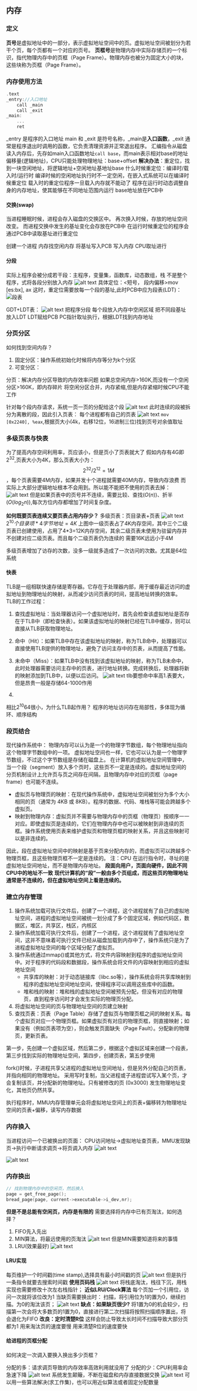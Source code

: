 ## 内存
### 定义
**页号**是虚拟地址中的一部分，表示虚拟地址空间中的页。虚拟地址空间被划分为若干个页，每个页都有一个对应的页号。
**页框号**是物理内存中实际存储页的一个标识，指代物理内存中的页框（Page Frame）。物理内存也被分为固定大小的块，这些块称为页框（Page Frame）。
### 内存使用方法
```c
.text
_entry://入口地址
    call _main
    call _exit
_main:
    ...
    ret
```
_entry 是程序的入口地址
main 和 _exit 是符号名称，_main是**入口函数**，_exit 通常是程序退出时调用的函数，它负责清理资源并正常退出程序。
汇编指令从磁盘读入内存后，先存如main入口函数地址`call base`，而main表示相对base的地址偏移量(逻辑地址)，CPU只能处理物理地址：base+offset
**解决办法**：重定位，找到一块空闲地址，将逻辑地址+空闲地址基地址base
什么时候重定位：编译时/载入时/运行时
编译时候的空闲地址执行时不一定空闲，在嵌入式系统可以在编译时候重定位
载入时的重定位程序一旦载入内存就不能动了
程序在运行时动态调整自身的内存地址，使其能够在不同地址范围内运行
base地址放在PCB中
#### **交换(swap)**
当进程睡眠时候，进程会存入磁盘的交换区中。
再次换入时候，存放的地址空间改变。
而进程交换中发生的基址变化会存放在PCB中
在运行时候重定位的程序会通过PCB中读取基址进行重定位

创建一个进程
内存找空闲内存
将基址写入PCB
写入内存
CPU取址进行

#### **分段**
实际上程序会被分成若干段：主程序，变量集，函数库，动态数组，栈
不是整个程序，式将各段分别放入内存
![alt text](pic/ch3_1.png)
具体定位：<短号， 段内偏移>mov [es:bx], ax
这时，重定位需要放每一个段的基址,此时PCB中应为段表(LDT)：
![段表](pic/ch3_2.png)

GDT+LDT表：
![alt text](pic/ch3_18.png)
把程序分段
每个段放入内存中空闲区域
把不同段基址放入LDT
LDT赋给PCB
PC指针取址执行，根据LDT找到内存地址
### 分页分区
如何找到空间内存？
1. 固定分区：操作系统初始化时候将内存等分为k个分区
2. 可变分区：
    



分页：解决内存分区导致的内存效率问题
如果总空闲内存>160K,而没有一个空闲分区>160K，即内存碎片
将空闲分区合并，内存紧缩,但是内存紧缩时候CPU不能工作

针对每个段内存请求，系统一页一页的分配给这个段
![alt text](pic/ch3_3.png)
此时连续的段被拆分为离散的段，因此引入页表：
每个进程都有自己的页表
![alt text](pic/ch3_4.png)
`mov [0x2240], %eax`,根据页大小(4k，右移12位，16进制三位)找到页号对余值取址

### 多级页表与快表
为了提高内存空间利用率，页应该小，但是页小了页表就大了
假如内存有4G即$2^{32}$,页表大小为4K，那么页表大小为：$$2^{32}/2^{12}=1M$$，每个页表需要4M内存，如果并发十个进程就需要40M内存，导致内存浪费
而实际上大部分逻辑地址根本不会用到。所以能不能把不使用的页表去掉：
![alt text](pic/ch3_5.png)
但是如果页表中的页号并不连续，需要比较、查找($O(n)$)、折半($O(log_{2}n)$),每次方位内存都增加了时间复杂度。

**如何既要页表连续又要页表占用内存少？**
多级页表：页目录表+页表
![alt text](pic/ch3_6.png)
$2^{10}个目录项*4字节地址=4K$
上图中一级页表占了4K内存空间，其中三个二级页表已创建使用，占用了4*3=12K内存空间，其余二级页表未使用为驻留内存并不创建对应二级页表。而且每个二级页表仍为连续的
需要16K远远小于4M

多级页表增加了访存的次数，没多一级就多造成了一次访问的次数。尤其是64位系统

#### 快表
TLB是一组相联快速存储是寄存器。它存在于处理器内部，用于缓存最近访问的虚拟地址到物理地址的映射，从而减少访问页表的时间，提高地址转换的效率。
TLB的工作过程：
1. 查找虚拟地址：当处理器访问一个虚拟地址时，首先会检查该虚拟地址是否存在于TLB中（即检查快表）。如果该虚拟地址的映射已经在TLB中缓存，则可以直接从TLB获取物理地址。

2. 命中（Hit）：如果TLB中存在该虚拟地址的映射，称为TLB命中，处理器可以直接使用TLB提供的物理地址，避免了访问主存中的页表，从而提高了性能。

3. 未命中（Miss）：如果TLB中没有找到该虚拟地址的映射，称为TLB未命中，此时处理器需要访问主存中的页表，进行地址转换。完成转换后，处理器将新的映射添加到TLB中，以便以后访问。
![alt text](pic/ch3_17.png)
tlb要想命中率高1.表要大，但是昂贵一般是存储64-1000作用
2.
相比$2^{10}$64很小，为什么TLB起作用？
程序的地址访问存在局部性，多体现为循环、顺序结构
   
### 段页结合
现代操作系统中：
物理内存可以认为是一个的物理字节数组，每个物理地址指向这个物理字节数组中的一项。
虚拟地址空间也一样，它也可以认为是一个物理字节数组，不过这个字节数组是存储在磁盘上。
在计算机的虚拟地址空间管理中，当一个段（segment）放入多个页时，这些页不一定是连续的。虚拟地址空间的分页机制设计上允许页与页之间存在间隔，且物理内存中对应的页框（page frame）也可能不连续。
* 虚拟页与物理页的映射：在现代操作系统中，虚拟地址空间被划分为多个大小相同的页（通常为 4KB 或 8KB）。程序的数据、代码、堆栈等可能会跨越多个虚拟页。
* 映射到物理内存：虚拟页并不需要与物理内存中的页框（物理页）按顺序一一对应。即使虚拟页是连续的，它们在物理内存中也可以被映射到非连续的页框。操作系统使用页表来维护虚拟页和物理页框的映射关系，并且这些映射可以是非连续的。

因此，段在虚拟地址空间中的映射是基于页来分配内存的，而虚拟页可以跨越多个物理页框，且这些物理页框不一定是连续的。
注：CPU 在运行指令时，寻址的是虚拟地址空间地址，而不是物理内存地址。
**段面向用户，页面向硬件，因此不同CPU中的地址不一致**
**现代计算机的“段”一般由多个页组成，而这些页的物理地址通常是不连续的，但在虚拟地址空间上看是连续的。**

### 建立内存管理
1. 操作系统加载可执行文件后，创建了一个进程，这个进程就有了自己的虚拟地址空间，进程的虚拟地址空间被统一划分成了多个固定区域，例如代码区，数据区，堆区，共享区，栈区，内核区
2. 操作系统加载可执行文件后，创建了一个进程，这个进程就有了虚拟地址空间，这并不意味着可执行文件已经从磁盘加载到内存中了，操作系统只是为了进程虚拟地址空间的每个区域分配了虚拟页。
3. 操作系统通过mmap()或其他方式，将文件内容映射到程序的虚拟地址空间中。对于程序的代码段和数据段，操作系统会将文件的内容映射到相应的虚拟地址空间
   * 共享库的映射：对于动态链接库（libc.so等），操作系统会将共享库映射到程序的虚拟地址空间地址空间，使得程序可以调用这些库中的函数。
   * 堆和栈的映射：堆和栈的虚拟地址空间被预先分配，但没有对应的物理页，直到程序访问时才会发生实际的物理页分配。
4. 将虚拟地址空间的页与物理地址空间的页建立映射
5. 查找页表：页表（Page Table）存储了虚拟页与物理页框之间的映射关系。每个虚拟页对应一个物理页框。如果虚拟页有对应的物理页框，则直接映射；如果没有（例如页表项为空），则会触发页面缺失（Page Fault）。分配新的物理页，更新页表。

第一步，先创建一个虚拟区域，然后第二步，根据这个虚拟区域来创建一个段表，第三步找到实际的物理地址空间，第四步，创建页表，第五步使用

fork()时候，子进程共享父进程的虚拟地址空间地址，但是另外分配自己的页表，并指向相同的物理地址。
采用写时复制，当父进程或子进程尝试写入某个页，才会复制该页，并分配新的物理地址。只有被修改的页 (0x3000) 发生物理地址变化，其他页仍然共享。

执行程序时，MMU内存管理单元会将虚拟地址空间上的页表+偏移转为物理地址空间的页表+偏移，读写内存数据

### 内存换入
当进程访问一个已被换出的页面：
CPU访问地址->虚拟地址查页表，MMU发现缺页->执行中断请求调页->将页调入内存
![alt text](pic/ch3_8.png)

![alt text](pic/ch3_9.png)
### 内存换出
```c
// 找到物理内存中的空闲页，然后换入
page = get_free_page();
bread_page(page, current->executable->i_dev,nr);
```
**但是不是总能有空闲页，内存是有限的**
需要选择将内存中已有页淘汰，如何选择？
1. FIFO先入先出
2. MIN算法，将最远使用的页淘汰
![alt text](pic/ch3_10.png)
但是MIN需要知道将来的事情
3. LRU(效果最好)
![alt text](pic/ch3_11.png)

#### LRU实现
每页维护一个时间戳(time stamp),选择具有最小时间戳的页
![alt text](pic/ch3_12.png)
但是执行一条指令就要去搜索时间戳
**使用页码栈**
![alt text](pic/ch3_13.png)
将栈底淘汰，栈往下沉，用栈实现也需要修改十次左右栈指针；
**近似LRU/Clock算法**
每个页加一个引用位，访问一次就将该位改为1
当缺页需要换出时：
    扫描，将引用位为1的置为0，继续扫描。为0的淘汰该页；
![alt text](pic/ch3_14.png)
**缺点：如果缺页很少?**
将1置为0的机会较少，扫描第一次会将大多数页的1置为0，直接进行第二次扫描将按照扫描顺序置出，将会退化为FIFO
**改良：定时清楚R位**
这样会防止导致太长时间不扫描导致大部分页都为1
用来淘汰页的速度要慢
用来清楚R位的速度要快

#### 给进程的页框分配
如何决定一次调入要换入换出多少页框？

分配的多：请求调页导致的内存效率高效利用就没用了
分配的少：CPU利用率会急速下降
![alt text](pic/ch3_15.png)
系统发生颠簸，不断在磁盘和内存直接数据交换
![alt text](pic/ch3_16.png)
可以用一些算法解决(求工作集)，也可以用近似算法或者固定分配数量